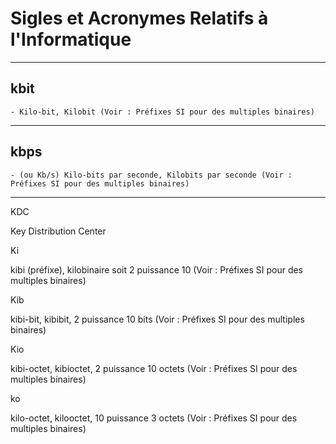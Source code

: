 # **Sigles et Acronymes Relatifs à l'Informatique**

---
## **kbit**

    - Kilo-bit, Kilobit (Voir : Préfixes SI pour des multiples binaires)
---
## **kbps**

    - (ou Kb/s) Kilo-bits par seconde, Kilobits par seconde (Voir : Préfixes SI pour des multiples binaires)
---
KDC

Key Distribution Center

Ki

kibi (préfixe), kilobinaire soit 2 puissance 10 (Voir : Préfixes SI pour des multiples binaires)

Kib

kibi-bit, kibibit, 2 puissance 10 bits (Voir : Préfixes SI pour des multiples binaires)

Kio

kibi-octet, kibioctet, 2 puissance 10 octets (Voir : Préfixes SI pour des multiples binaires)

ko

kilo-octet, kilooctet, 10 puissance 3 octets (Voir : Préfixes SI pour des multiples binaires)